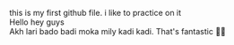 this is my first github file. i like to practice on it <br>
Hello
hey guys <br>
Akh lari bado badi moka mily kadi kadi.
That's fantastic
🧑‍💻
